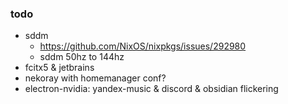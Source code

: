 ### todo
- sddm
    - https://github.com/NixOS/nixpkgs/issues/292980
    - sddm 50hz to 144hz
- fcitx5 & jetbrains
- nekoray with homemanager conf?
- electron-nvidia: yandex-music & discord & obsidian flickering 